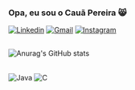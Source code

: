 ### Opa, eu sou o Cauã Pereira 😸
[![Linkedin](https://img.shields.io/badge/LinkedIn-0077B5?style=for-the-badge&logo=linkedin&logoColor=white)](https://www.linkedin.com/in/cau%C3%A3-pereira-476b4927a/)
[![Gmail](https://img.shields.io/badge/Gmail-D14836?style=for-the-badge&logo=gmail&logoColor=white)](mailto:cauaneres120@gmail.com)
[![Instagram](https://img.shields.io/badge/Instagram-E4405F?style=for-the-badge&logo=instagram&logoColor=white)](https://www.instagram.com/cauapera/)

##
![Anurag's GitHub stats](https://github-readme-stats.vercel.app/api?username=cauapneu&show_icons=true&theme=dracula)

<div style ="display: incline_block"><br/>
    <img align="center" alt="Java" src ="https://img.shields.io/badge/Java-ED8B00?style=for-the-badge&logo=openjdk&logoColor=white" />
  <img align="center" alt="C" src ="https://img.shields.io/badge/c-%2300599C.svg?style=for-the-badge&logo=c&logoColor=white)" />
</div>

